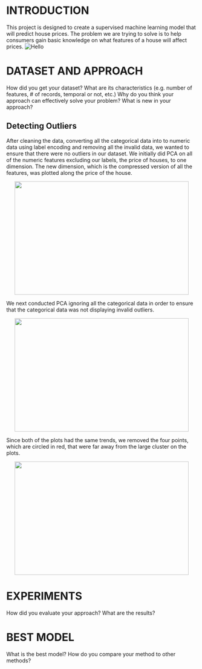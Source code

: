 # INTRODUCTION
This project is designed to create a supervised machine learning model that will predict house prices. The problem we are trying to solve is to help consumers gain basic knowledge on what features of a house will affect prices.
![Hello](https://drive.google.com/file/d/1AAQUn2chpHqa_6yMqFIMtfKpha0uu0vG/view?usp=sharing)

# DATASET AND APPROACH
How did you get your dataset?
What are its characteristics (e.g. number of features, # of records, temporal or not, etc.)
Why do you think your approach can effectively solve your problem?
What is new in your approach?

## Detecting Outliers
After cleaning the data, converting all the categorical data into to numeric data using label encoding and removing all the invalid data, we wanted to ensure that there were no outliers in our dataset. We initially did PCA on all of the numeric features excluding our labels, the price of houses, to one dimension. The new dimension, which is the compressed version of all the features, was plotted along the price of the house.
<p align="center">
  <img width="460" height="300" src="image/PCA of All Features">
</p>

We next conducted PCA ignoring all the categorical data in order to ensure that the categorical data was not displaying invalid outliers.
<p align="center">
  <img width="460" height="300" src="images/PCA Only Numeric Features">
</p>
Since both of the plots had the same trends, we removed the four points, which are circled in red, that were far away from the large cluster on the plots.
<p align="center">
  <img width="460" height="300" src="images/PCA of All Features Removing Outliers">
</p>



# EXPERIMENTS
How did you evaluate your approach?
What are the results?

# BEST MODEL
What is the best model?
How do you compare your method to other methods?

